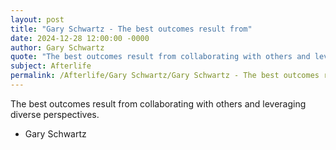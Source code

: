 ```yaml
---
layout: post
title: "Gary Schwartz - The best outcomes result from"
date: 2024-12-28 12:00:00 -0000
author: Gary Schwartz
quote: "The best outcomes result from collaborating with others and leveraging diverse perspectives."
subject: Afterlife
permalink: /Afterlife/Gary Schwartz/Gary Schwartz - The best outcomes result from
---
```


The best outcomes result from collaborating with others and leveraging diverse perspectives.

- Gary Schwartz
